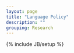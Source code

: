 ```yaml
---
layout: page
title: "Language Policy"
description: ""
grouping: Research
---
```

{% include JB/setup %}
